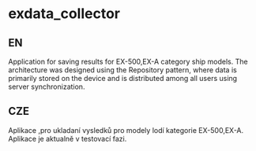 # exdata_collector
## EN <br>
Application for saving results for EX-500,EX-A category ship models. The architecture was designed using the Repository pattern, where data is primarily stored on the device and is distributed among all users using server synchronization.
## CZE <br>
Aplikace ,pro ukladaní vysledků pro modely lodí kategorie EX-500,EX-A. Aplikace je aktualně v testovací fazi.


